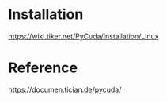 # Installation

<a href="https://wiki.tiker.net/PyCuda/Installation/Linux" target="_blank"> https://wiki.tiker.net/PyCuda/Installation/Linux </a>

# Reference

<a href="https://documen.tician.de/pycuda/" target="_blank"> https://documen.tician.de/pycuda/ </a>
